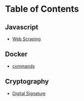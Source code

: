 # Table of Contents

## Javascript

- [Web Scraping](/javascript/web-scraping)

## Docker

- [commands](/docker/commands)

## Cryptography

- [Digital Signature](/cryptography/digital-signature)
